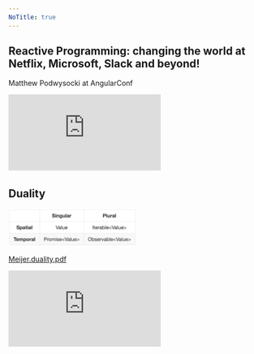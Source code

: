 ```yaml
---
NoTitle: true
---
```

## Reactive Programming: changing the world at Netflix, Microsoft, Slack and beyond!

Matthew Podwysocki at AngularConf

<div class="youtube-video-container"><iframe src="https://www.youtube.com/embed/yEeDbHvg1vQ" title="YouTube video player" frameborder="0" allow="accelerometer; autoplay; clipboard-write; encrypted-media; gyroscope; picture-in-picture" allowfullscreen></iframe></div>

## Duality

<img src="./general-theory.jpg" width="50%" alt="general theory">

[Meijer.duality.pdf](https://csl.stanford.edu/~christos/pldi2010.fit/meijer.duality.pdf)

<div class="youtube-video-container"><iframe src="https://www.youtube.com/embed/looJcaeboBY" title="YouTube video player" frameborder="0" allow="accelerometer; autoplay; clipboard-write; encrypted-media; gyroscope; picture-in-picture" allowfullscreen></iframe></div>
